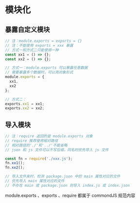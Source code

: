 # 模块化

## 暴露自定义模块

~~~js
// 注：module.exports = exports = {}
// 注：不能使用 exports = xxx 暴露
// 方式一和方式二只能使用一种
const xx1 = () => {};
const xx2 = () => {};

// 方式一：module.exports 可以暴露任意数据
// 需要暴露多个数据时，可以用对象形式
module.exports = {
  xx1,
  xx2
};

// 方式二：
exports.xx1 = xx1;
exports.xx2 = xx2;
~~~

## 导入模块

~~~js
// 注：require 返回的是 module.exports 对象
// require 推荐使用相对路径
// 相对路径的'./'和'../'不能省略
// json 和 js 文件可以不写后缀，同名时优先导入 js 文件

const fn = require('./xxx.js');
fn.xx1();
fn.xx2();

// 导入文件夹时，检测 package.json 中的 main 属性对应的文件
// 优先导入 main 属性对应的文件
// 不存在 main 或 package.json 则导入 index.js 或 index.json
~~~

module.exports 、exports 、require 都属于 commondJS 规范内容
